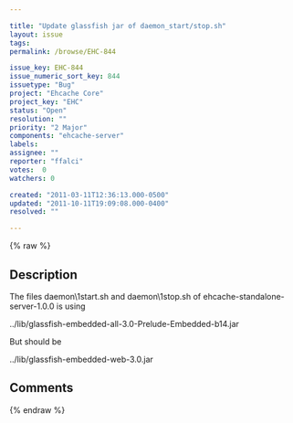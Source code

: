 ```yaml
---

title: "Update glassfish jar of daemon_start/stop.sh"
layout: issue
tags: 
permalink: /browse/EHC-844

issue_key: EHC-844
issue_numeric_sort_key: 844
issuetype: "Bug"
project: "Ehcache Core"
project_key: "EHC"
status: "Open"
resolution: ""
priority: "2 Major"
components: "ehcache-server"
labels: 
assignee: ""
reporter: "ffalci"
votes:  0
watchers: 0

created: "2011-03-11T12:36:13.000-0500"
updated: "2011-10-11T19:09:08.000-0400"
resolved: ""

---
```




{% raw %}



## Description

<div markdown="1" class="description">

The files daemon\1start.sh and daemon\1stop.sh of
ehcache-standalone-server-1.0.0 is using

../lib/glassfish-embedded-all-3.0-Prelude-Embedded-b14.jar 

But should be

../lib/glassfish-embedded-web-3.0.jar



</div>

## Comments



{% endraw %}
